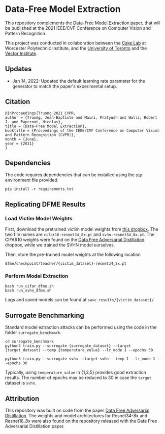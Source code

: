 # Data-Free Model Extraction

This repository complements the [Data-Free Model Extraction paper](https://arxiv.org/abs/2011.14779), that will be published at the 2021 IEEE/CVF Conference on Computer Vision and Pattern Recognition.

This project was conducted in collaboration between the [Cake Lab](https://cake.wpi.edu/) at Worcester Polytechnic Institute, and the [University of Toronto](https://www.utoronto.ca/) and the [Vector Institute](https://vectorinstitute.ai/).


## Updates
- Jan 14, 2022: Updated the default learning rate parameter for the generator to match the paper's experimental setup. 

## Citation
```
@InProceedings{Truong_2021_CVPR,
author = {Truong, Jean-Baptiste and Maini, Pratyush and Walls, Robert J. and Papernot, Nicolas},
title = {Data-Free Model Extraction},
booktitle = {Proceedings of the IEEE/CVF Conference on Computer Vision and Pattern Recognition (CVPR)},
month = {June},
year = {2021}
}
```

## Dependencies
The code requires dependencies that can be installed using the `pip` environment file provided:
```
pip install -r requirements.txt
```

## Replicating DFME Results

### Load Victim Model Weights
First, download the pretrained victim model weights from [this dropbox](https://www.dropbox.com/sh/lt6w0nq3msp4do0/AADmJk2k3LQqFqWt9916W-nra?dl=0). The two file names are `cifar10-resnet34_8x.pt` and `svhn-resnet34_8x.pt`. The CIFAR10 weights were found on the [Data Free Adversarial Distillation](https://github.com/VainF/Data-Free-Adversarial-Distillation) dropbox, while we trained the SVHN model ourselves.

Then, store the pre-trained model weights at the following location

`dfme/checkpoint/teacher/{victim_dataset}-resnet34_8x.pt`


### Perform Model Extraction
```
bash run_cifar_dfme.sh
bash run_svhn_dfme.sh
```
Logs and saved models can be found at `save_results/{victim_dataset}/`  


## Surrogate Benchmarking
Standard model extraction attacks can be performed using the code in the folder `surrogate_benchmark`.

```
cd surrogate_benchmark
python3 train.py --surrogate {surrogate_dataset} --target {target_dataset} --temp {temperature_value} --lr_mode 1 --epochs 50
```

```
python3 train.py --surrogate svhn --target svhn --temp 1 --lr_mode 1 --epochs 30

```
Typically, using `temperature_value` in {1,3,5} provides good extraction results. The number of epochs may be reduced to 30 in case the `target` dataset is `svhn`.



## Attribution

This repository was built on code from the paper [Data Free Adversarial Distillation](https://github.com/VainF/Data-Free-Adversarial-Distillation). The weights and model architectures for Resnet34-8x and Resnet18_8x were also found on the repository released with the Data Free Adversarial Distillation paper.
